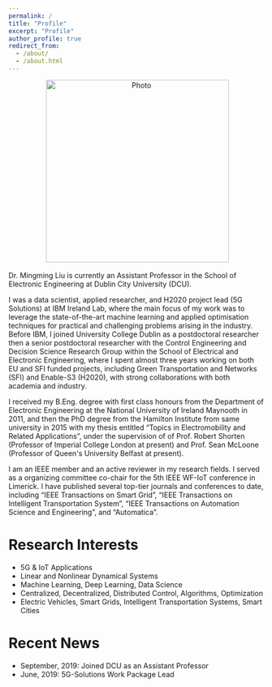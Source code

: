 ```yaml
---
permalink: /
title: "Profile"
excerpt: "Profile"
author_profile: true
redirect_from: 
  - /about/
  - /about.html
---
```


<p align="center">
  <img src="https://ming2liu.github.io/files/mm_pic.jpg" alt="Photo" style="width: 360px;"/> 
</p>


Dr. Mingming Liu is currently an Assistant Professor in the School of Electronic Engineering at Dublin City University (DCU). 

I was a data scientist, applied researcher, and H2020 project lead (5G Solutions) at IBM Ireland Lab, where the main focus of my work was to leverage the state-of-the-art machine learning and applied optimisation techniques for practical
and challenging problems arising in the industry. Before IBM, I joined University College Dublin as a postdoctoral researcher then a senior postdoctoral researcher with the Control Engineering and Decision Science Research Group within the School of Electrical and Electronic Engineering, 
where I spent almost three years working on both EU and SFI funded projects, including Green Transportation and Networks (SFI) and Enable-S3 (H2020), with strong collaborations with both academia and industry.
 
I received my B.Eng. degree with first class honours from the Department of Electronic Engineering at the National University of Ireland Maynooth in 2011, and then the PhD degree from the Hamilton Institute from same university in 2015 with my thesis entitled “Topics in Electromobility and Related Applications”, under the supervision of 
of Prof. Robert Shorten (Professor of Imperial College London at present) and Prof. Sean McLoone (Professor of Queen's University Belfast at present). 

I am an IEEE member and an active reviewer in my research fields. I served as a organizing committee co-chair for the 5th IEEE WF-IoT conference in Limerick. I have published several top-tier journals and conferences to date, including “IEEE Transactions on Smart Grid”, “IEEE Transactions on Intelligent Transportation System”, 
“IEEE Transactions on Automation Science and Engineering”, and “Automatica”.


Research Interests
======
*  5G & IoT Applications 
*  Linear and Nonlinear Dynamical Systems 
*  Machine Learning, Deep Learning, Data Science 
*  Centralized, Decentralized, Distributed Control, Algorithms, Optimization 
*  Electric Vehicles, Smart Grids, Intelligent Transportation Systems, Smart Cities 


Recent News
======

*  September, 2019: Joined DCU as an Assistant Professor
*  June, 2019: 5G-Solutions Work Package Lead

